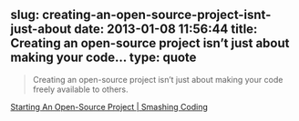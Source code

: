 slug: creating-an-open-source-project-isnt-just-about
date: 2013-01-08 11:56:44
title: Creating an open-source project isn’t just about making your code...
type: quote
---

> Creating an open-source project isn’t just about making your code freely available to others.

[Starting An Open-Source Project | Smashing Coding](http://coding.smashingmagazine.com/2013/01/03/starting-open-source-project/)
